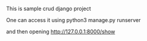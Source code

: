 This is sample crud django project

One can access it using
python3 manage.py runserver

 and then opening http://127.0.0.1:8000/show